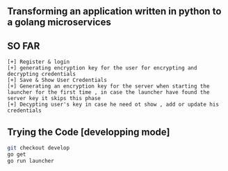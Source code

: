 

## Transforming an application written in python to a golang microservices

## SO FAR 
```
[+] Register & login 
[+] generating encryption key for the user for encrypting and decrypting credentials 
[+] Save & Show User Credentials 
[+] Generating an encryption key for the server when starting the launcher for the first time , in case the launcher have found the server key it skips this phase 
[+] Decypting user's key in case he need ot show , add or update his credentials

```



## Trying the Code [developping mode]

```sh
git checkout develop
go get 
go run launcher

```

